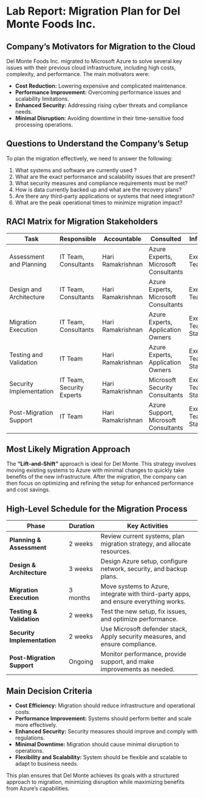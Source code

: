 
# Lab Report: Migration Plan for Del Monte Foods Inc.

## Company’s Motivators for Migration to the Cloud

Del Monte Foods Inc. migrated to Microsoft Azure to solve several key issues with their previous cloud infrastructure, including high costs, complexity, and performance. The main motivators were:
- **Cost Reduction:** Lowering expensive and complicated maintenance.
- **Performance Improvement:** Overcoming performance issues and scalability limitations.
- **Enhanced Security:** Addressing rising cyber threats and compliance needs.
- **Minimal Disruption:** Avoiding downtime in their time-sensitive food processing operations.

## Questions to Understand the Company’s Setup

To plan the migration effectively, we need to answer the following:
1. What systems and software are currently used ?
2. What are the exact performance and scalability issues that are present?
3. What security measures and compliance requirements must be met?
4. How is data currently backed up and what are the recovery plans?
5. Are there any third-party applications or systems that need integration?
6. What are the peak operational times to minimize migration impact?

## RACI Matrix for Migration Stakeholders

| Task                      | Responsible          | Accountable           | Consulted                     | Informed                  |
|---------------------------|----------------------|-----------------------|-------------------------------|---------------------------|
| Assessment and Planning   | IT Team, Consultants | Hari Ramakrishnan     | Azure Experts, Microsoft Consultants | Executive Team            |
| Design and Architecture   | IT Team, Consultants | Hari Ramakrishnan     | Azure Experts, Microsoft Consultants | Executive Team            |
| Migration Execution       | IT Team, Consultants | Hari Ramakrishnan     | Azure Experts, Application Owners | Executive Team, Staff     |
| Testing and Validation    | IT Team              | Hari Ramakrishnan     | Azure Experts, Application Owners | Executive Team, Staff     |
| Security Implementation   | IT Team, Security Experts | Hari Ramakrishnan | Microsoft Security Consultants | Executive Team, Staff     |
| Post-Migration Support    | IT Team              | Hari Ramakrishnan     | Azure Support, Microsoft Consultants | Executive Team, Staff     |

## Most Likely Migration Approach

The **“Lift-and-Shift”** approach is ideal for Del Monte. This strategy involves moving existing systems to Azure with minimal changes to quickly take benefits of the new infrastructure. After the migration, the company can then focus on optimizing and refining the setup for enhanced performance and cost savings.

## High-Level Schedule for the Migration Process

| Phase                   | Duration            | Key Activities                                      |
|-------------------------|----------------------|-----------------------------------------------------|
| **Planning & Assessment**  | 2 weeks             | Review current systems, plan migration strategy, and allocate resources. |
| **Design & Architecture**  | 3 weeks             | Design Azure setup, configure network, security, and backup plans. |
| **Migration Execution**    | 3 months            | Move systems to Azure, integrate with third-party apps, and ensure everything works. |
| **Testing & Validation**    | 2 weeks             | Test the new setup, fix issues, and optimize performance. |
| **Security Implementation** | 2 weeks             | Use Microsoft defender stack, Apply security measures, and ensure compliance. |
| **Post-Migration Support**  | Ongoing             | Monitor performance, provide support, and make improvements as needed. |

## Main Decision Criteria

- **Cost Efficiency:** Migration should reduce infrastructure and operational costs.
- **Performance Improvement:** Systems should perform better and scale more effectively.
- **Enhanced Security:** Security measures should improve and comply with regulations.
- **Minimal Downtime:** Migration should cause minimal disruption to operations.
- **Flexibility and Scalability:** System should be flexible and scalable to adapt to business needs.

This plan ensures that Del Monte achieves its goals with a structured approach to migration, minimizing disruption while maximizing benefits from Azure’s capabilities.
